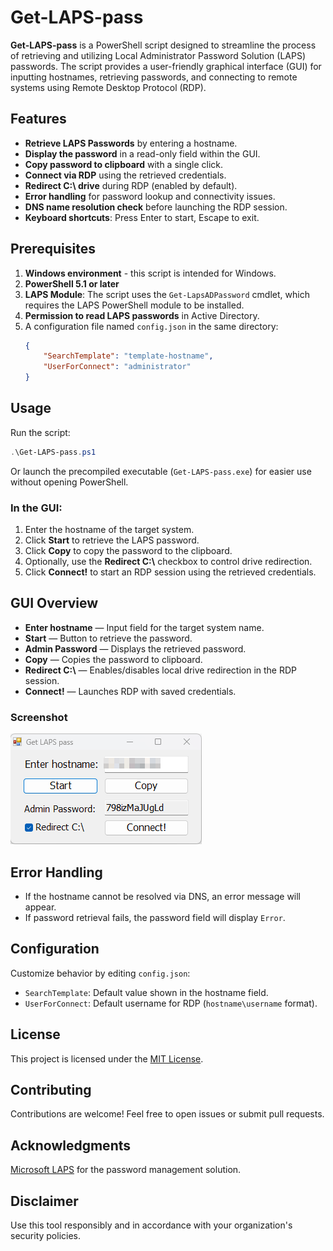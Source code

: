 # Get-LAPS-pass

**Get-LAPS-pass** is a PowerShell script designed to streamline the process of retrieving and utilizing Local Administrator Password Solution (LAPS) passwords. The script provides a user-friendly graphical interface (GUI) for inputting hostnames, retrieving passwords, and connecting to remote systems using Remote Desktop Protocol (RDP).

## Features

- **Retrieve LAPS Passwords** by entering a hostname.
- **Display the password** in a read-only field within the GUI.
- **Copy password to clipboard** with a single click.
- **Connect via RDP** using the retrieved credentials.
- **Redirect C:\\ drive** during RDP (enabled by default).
- **Error handling** for password lookup and connectivity issues.
- **DNS name resolution check** before launching the RDP session.
- **Keyboard shortcuts**: Press Enter to start, Escape to exit.

## Prerequisites

1. **Windows environment** - this script is intended for Windows.
2. **PowerShell 5.1 or later**
3. **LAPS Module**: The script uses the `Get-LapsADPassword` cmdlet, which requires the LAPS PowerShell module to be installed.
4. **Permission to read LAPS passwords** in Active Directory.
5. A configuration file named `config.json` in the same directory:
   ```json
   {
       "SearchTemplate": "template-hostname",
       "UserForConnect": "administrator"
   }
   ```
   
## Usage

Run the script:
```powershell
.\Get-LAPS-pass.ps1
```

Or launch the precompiled executable (`Get-LAPS-pass.exe`) for easier use without opening PowerShell.

### In the GUI:

1. Enter the hostname of the target system.
2. Click **Start** to retrieve the LAPS password.
3. Click **Copy** to copy the password to the clipboard.
4. Optionally, use the **Redirect C:\\** checkbox to control drive redirection.
5. Click **Connect!** to start an RDP session using the retrieved credentials.

## GUI Overview

- **Enter hostname** — Input field for the target system name.
- **Start** — Button to retrieve the password.
- **Admin Password** — Displays the retrieved password.
- **Copy** — Copies the password to clipboard.
- **Redirect C:\\** — Enables/disables local drive redirection in the RDP session.
- **Connect!** — Launches RDP with saved credentials.

### Screenshot

![Get-LAPS-pass GUI](GUI.png)

## Error Handling

- If the hostname cannot be resolved via DNS, an error message will appear.
- If password retrieval fails, the password field will display `Error`.

## Configuration

Customize behavior by editing `config.json`:
- `SearchTemplate`: Default value shown in the hostname field.
- `UserForConnect`: Default username for RDP (`hostname\username` format).

## License

This project is licensed under the [MIT License](LICENSE).

## Contributing

Contributions are welcome! Feel free to open issues or submit pull requests.

## Acknowledgments

[Microsoft LAPS](https://www.microsoft.com/en-us/download/details.aspx?id=46899) for the password management solution.

## Disclaimer

Use this tool responsibly and in accordance with your organization's security policies.
